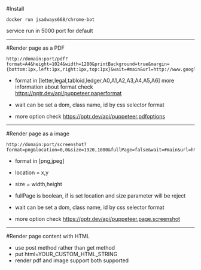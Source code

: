 #Install
```
docker run jsadways668/chrome-bot
```
service run in 5000 port for default

---

#Render page as a PDF
```
http://domain:port/pdf?format=A4&height=1024&width=1280&printBackground=true&margin={bottom:1px,left:1px,right:1px,top:1px}&wait=#main&url=http://www.google.com.tw
```
* format in [letter,legal,tabloid,ledger,A0,A1,A2,A3,A4,A5,A6]
more information about format check 
https://pptr.dev/api/puppeteer.paperformat

* wait can be set a dom, class name, id by css selector format

* more option check 
https://pptr.dev/api/puppeteer.pdfoptions

---

#Render page as a image
```
http://domain:port/screenshot?format=png&location=0,0&size=1920,1080&fullPage=false&wait=#main&url=http://www.google.com.tw
```
* format in [png,jpeg]

* location = x,y

* size = width,height

* fullPage is boolean, if is set location and size parameter will be reject

* wait can be set a dom, class name, id by css selector format

* more option check 
https://pptr.dev/api/puppeteer.page.screenshot

---
#Render page content with HTML

* use post method rather than get method
* put html=YOUR_CUSTOM_HTML_STRING
* render pdf and image support both supported